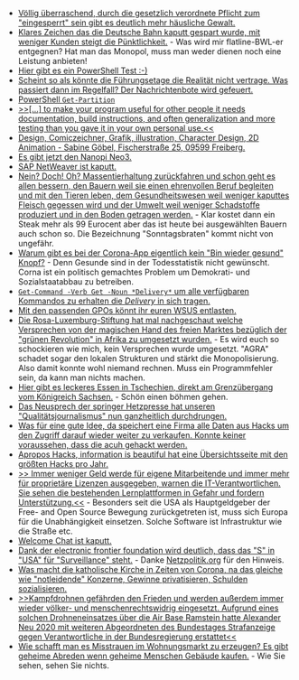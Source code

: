 * [Völlig überraschend, durch die gesetzlich verordnete Pflicht zum "eingesperrt" sein gibt es deutlich mehr häusliche Gewalt.](https://blog.fefe.de/?ts=a1f5c1b5)
* [Klares Zeichen das die Deutsche Bahn kaputt gespart wurde, mit weniger Kunden steigt die Pünktlichkeit.](https://www.heise.de/news/Deutsche-Bahn-in-der-Corona-Krise-so-puenktlich-wie-lange-nicht-4841738.html) - Was wird mir flatline-BWL-er entgegnen? Hat man das Monopol, muss man weder dienen noch eine Leistung anbieten!
* [Hier gibt es ein PowerShell Test :-)](https://sid-500.com/2020/07/12/powershell-quiz-are-you-already-an-advanced-powershell-user/)
* [Scheint so als könnte die Führungsetage die Realität nicht vertrage. Was passiert dann im Regelfall? Der Nachrichtenbote wird gefeuert.](https://www.golem.de/news/car-software-org-volkswagen-entlaesst-software-chef-2007-149597.html)
* [PowerShell `Get-Partition`](https://www.ghacks.net/2020/07/13/microsoft-appears-to-have-fixed-the-recovery-partition-hell-in-windows-10/)
* [>>[...] to make your program useful for other people it needs documentation, build instructions, and often generalization and more testing than you gave it in your own personal use.<<](https://utcc.utoronto.ca/~cks/space/blog/sysadmin/RunningServersFredBrooks)
* [Design, Comiczeichner, Grafik, illustration, Character Design, 2D Animation - Sabine Göbel, Fischerstraße 25, 09599 Freiberg.](https://sagoebel.de/)
* [Es gibt jetzt den Nanopi Neo3.](https://www.golem.de/news/bastelrechner-nanopi-neo3-passt-auf-eine-halbe-kreditkarte-2007-149607.html)
* [SAP NetWeaver ist kaputt.](https://www.bleepingcomputer.com/news/security/critical-sap-recon-flaw-exposes-thousands-of-customers-to-attacks/)
* [Nein? Doch! Oh? Massentierhaltung zurückfahren und schon geht es allen bessern, den Bauern weil sie einen ehrenvollen Beruf begleiten und mit den Tieren leben, dem Gesundheitswesen weil weniger kaputtes Fleisch gegessen wird und der Umwelt weil weniger Schadstoffe produziert und in den Boden getragen werden.](https://www.sonnenseite.com/de/umwelt/stark-reduzierte-tierhaltung-a-lsung-diverser-umweltprobleme.html) - Klar kostet dann ein Steak mehr als 99 Eurocent aber das ist heute bei ausgewählten Bauern auch schon so. Die Bezeichnung "Sonntagsbraten" kommt nicht von ungefähr.
* [Warum gibt es bei der Corona-App eigentlich kein "Bin wieder gesund" Knopf?](https://netzpolitik.org/2020/was-vom-tage-uebrig-blieb-gesundmeldung-gesundheitsamt-und-google-klatsche/) - Denn Gesunde sind in der Todesstatistik nicht gewünscht. Corna ist ein politisch gemachtes Problem um Demokrati- und Sozialstaatabbau zu betreiben.
* [`Get-Command -Verb Get -Noun *Delivery*` um alle verfügbaren Kommandos zu erhalten die *Delivery* in sich tragen.](https://www.windowspro.de/wolfgang-sommergut/delivery-optimization-uebermittlungsoptimierung-zusammen-wsus-nutzen)
* [Mit den passenden GPOs könnt ihr euren WSUS entlasten.](https://www.windowspro.de/wolfgang-sommergut/delivery-optimization-uebermittlungsoptimierung-zusammen-wsus-nutzen)
* [Die Rosa-Luxemburg-Stiftung hat mal nachgeschaut welche Versprechen von der magischen Hand des freien Marktes bezüglich der "grünen Revolution" in Afrika zu umgesetzt wurden.](https://weltnetz.tv/ticker/2371-wusste-man-vorher-versprechen-der-konzerne-erweisen-sich-als-falsch) - Es wird euch so schockieren wie mich, kein Versprechen wurde umgesetzt. "AGRA" schadet sogar den lokalen Strukturen und stärkt die Monopolisierung. Also damit konnte wohl niemand rechnen. Muss ein Programmfehler sein, da kann man nichts machen.
* [Hier gibt es leckeres Essen in Tschechien, direkt am Grenzübergang vom Königreich Sachsen.](https://www.chata-barbora.cz/de/kontakt) - Schön einen böhmen gehen.
* [Das Neusprech der springer Hetzpresse hat unseren "Qualitätsjournalismus" nun ganzheitlich durchdrungen.](https://tuxproject.de/blog/2020/07/kann-journalist-sprache/)
* [Was für eine gute Idee, da speichert eine Firma alle Daten aus Hacks um den Zugriff darauf wieder weiter zu verkaufen. Konnte keiner voraussehen, dass die acuh gehackt werden.](https://www.golem.de/news/sicherheitsluecke-datenleck-sammler-data-viper-gehackt-2007-149634.html)
* [Apropos Hacks, information is beautiful hat eine Übersichtsseite mit den größten Hacks pro Jahr.](https://www.informationisbeautiful.net/visualizations/worlds-biggest-data-breaches-hacks/)
* [>> Immer weniger Geld werde für eigene Mitarbeitende und immer mehr für proprietäre Lizenzen ausgegeben, warnen die IT-Verantwortlichen. Sie sehen die bestehenden Lernplattformen in Gefahr und fordern Unterstützung.<<](https://netzpolitik.org/2020/gemeinsame-erklaerung-der-open-source-bildungsplattformen-lernplattformen-fordern-nachhaltige-finanzierung/) - Besonders seit die USA als Hauptgeldgeber der Free- and Open Source Bewegung zurückgetreten ist, muss sich Europa für die Unabhängigkeit einsetzen. Solche Software ist Infrastruktur wie die Straße etc.
* [Welcome Chat ist kaputt.](https://www.bleepingcomputer.com/news/security/android-chat-app-uses-public-code-to-spy-exposes-user-data/)
* [Dank der electronic frontier foundation wird deutlich, dass das "S" in "USA" für "Surveillance" steht.](https://atlasofsurveillance.org/) - Danke [Netzpolitik.org](https://netzpolitik.org/2020/datenbank-us-buergerrechtsorganisation-stellt-atlas-der-ueberwachung-vor/) für den Hinweis.
* [Was macht die katholische Kirche in Zeiten von Corona, na das gleiche wie "notleidende" Konzerne, Gewinne privatisieren, Schulden sozialisieren.](https://apnews.com/dab8261c68c93f24c0bfc1876518b3f6)
* [>>Kampfdrohnen gefährden den Frieden und werden außerdem immer wieder völker- und menschenrechtswidrig eingesetzt. Aufgrund eines solchen Drohneneinsatzes über die Air Base Ramstein hatte Alexander Neu  2020 mit weiteren Abgeordneten des Bundestages Strafanzeige gegen Verantwortliche in der Bundesregierung erstattet<<](https://weltnetz.tv/video/2373-beihilfe-zum-drohnenmord-strafanzeige-gegen-bundesregierung)
* [Wie schafft man es Misstrauen im Wohnungsmarkt zu erzeugen? Es gibt geheime Abreden wenn geheime Menschen Gebäude kaufen.](https://netzpolitik.org/2020/spekulation-abwenden-wie-frag-den-staat-die-berliner-wohnungspolitik-transparenter-machen-will/) - Wie Sie sehen, sehen Sie nichts.
